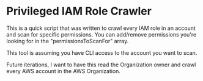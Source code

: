 # Privileged IAM Role Crawler
This is a quick script that was written to crawl every IAM role in an account and scan for specific permissions. You can add/remove permissions you're looking for in the "permissionsToScanFor" array.

This tool is assuming you have CLI access to the account you want to scan.

Future iterations, I want to have this read the Organization owner and crawl every AWS account in the AWS Organization.
